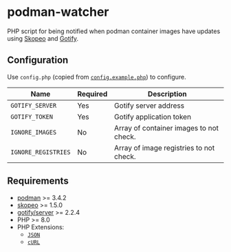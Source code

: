 # podman-watcher

PHP script for being notified when podman container images have updates using [Skopeo](https://github.com/containers/skopeo) and [Gotify](https://gotify.net/).

## Configuration

Use `config.php` (copied from [`config.example.php`](config.example.php)) to configure.

| Name                |Required | Description                             |
| --------------------|-------- | --------------------------------------- |
| `GOTIFY_SERVER`     | Yes     | Gotify server address                   |
| `GOTIFY_TOKEN`      | Yes     | Gotify application token                |
| `IGNORE_IMAGES`     | No      | Array of container images to not check. |
| `IGNORE_REGISTRIES` | No      | Array of image registries to not check. |

## Requirements

- [podman](https://github.com/containers/podman) >= 3.4.2
- [skopeo](https://github.com/containers/skopeo) >= 1.5.0
- [gotify/server](https://github.com/gotify/server) >= 2.2.4
- PHP >= 8.0
- PHP Extensions:
  - [`JSON`](https://www.php.net/manual/en/book.json.php)
  - [`cURL`](https://secure.php.net/manual/en/book.curl.php)
